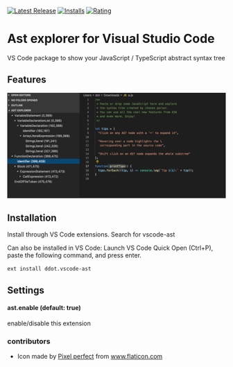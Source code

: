 [![Latest Release](https://vsmarketplacebadge.apphb.com/version-short/ddot.vscode-ast.svg)](https://marketplace.visualstudio.com/items?itemName=ddot.vscode-ast)
[![Installs](https://vsmarketplacebadge.apphb.com/installs/ddot.vscode-ast.svg)](https://marketplace.visualstudio.com/items?itemName=ddot.vscode-ast)
[![Rating](https://vsmarketplacebadge.apphb.com/rating-short/ddot.vscode-ast.svg)](https://marketplace.visualstudio.com/items?itemName=ddot.vscode-ast#review-details)

# Ast explorer for Visual Studio Code

VS Code package to show your JavaScript / TypeScript abstract syntax tree

## Features

![feature](https://raw.githubusercontent.com/Jetsly/vscode-ast/master/images/feature.png)

## Installation

Install through VS Code extensions. Search for vscode-ast

Can also be installed in VS Code: Launch VS Code Quick Open (Ctrl+P), paste the following command, and press enter.

```
ext install ddot.vscode-ast
```

## Settings

#### ast.enable (default: true)
enable/disable this extension

### contributors

* Icon made by [Pixel perfect](https://www.flaticon.com/authors/pixel-perfect) from www.flaticon.com 